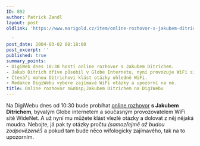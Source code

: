 ```yaml
---
ID: 892
author: Patrick Zandl
layout: post
oldlink: 'https://www.marigold.cz/item/online-rozhovor-s-jakubem-ditrichem-na-digiwebu

  '
post_date: 2004-03-02 08:18:00
post_excerpt: ''
published: true
summary_points:
- DigiWeb dnes 10:30 hostí online rozhovor s Jakubem Ditrichem.
- Jakub Ditrich dříve působil v Globe Internetu, nyní provozuje WiFi síť WideNet.
- Čtenáři mohou Ditrichovi klást otázky ohledně WiFi.
- Redakce DigiWebu vybere zajímavé WiFi otázky a upozorní na ně.
title: Online rozhovor s&nbsp;Jakubem Ditrichem na DigiWebu
---
```


Na DigiWebu dnes od 10:30 bude probíhat <A href="http://www.digiweb.cz/ditrich" target=_blank>online rozhovor</A> <STRONG>s Jakubem Ditrichem</STRONG>, bývalým Globe internetem a současným provozovatelem WiFi sítě WideNet. A už nyní mu můžete klást vlezlé otázky a dolovat z něj nějaká moudra. Nebojte, já pak ty otázky pročtu <EM>(samozřejmě až budou zodpovězené!)</EM> a pokud tam bude něco wifologicky zajímavého, tak na to upozorním.